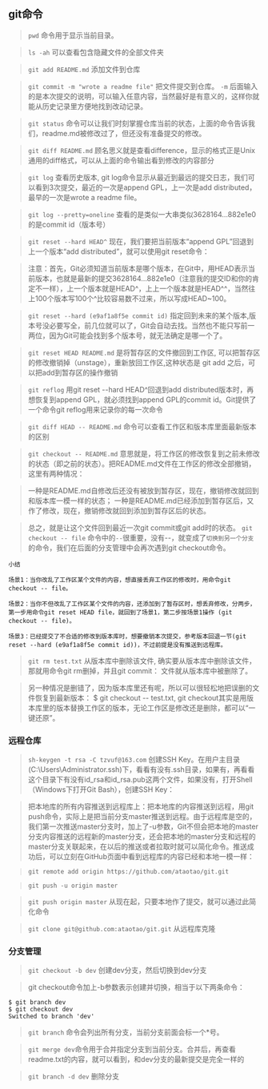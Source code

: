 
## git命令

> `pwd` 命令用于显示当前目录。

> `ls -ah` 可以查看包含隐藏文件的全部文件夹

> `git add README.md` 添加文件到仓库

> `git commit -m "wrote a readme file"` 把文件提交到仓库。 `-m` 后面输入的是本次提交的说明，可以输入任意内容，当然最好是有意义的，这样你就能从历史记录里方便地找到改动记录。

> `git status` 命令可以让我们时刻掌握仓库当前的状态，上面的命令告诉我们，readme.md被修改过了，但还没有准备提交的修改。

> `git diff README.md`  顾名思义就是查看difference，显示的格式正是Unix通用的diff格式，可以从上面的命令输出看到修改的内容部分

> `git log` 查看历史版本, git log命令显示从最近到最远的提交日志，我们可以看到3次提交，最近的一次是append GPL，上一次是add distributed，最早的一次是wrote a readme file。

> `git log --pretty=oneline` 查看的是类似一大串类似3628164...882e1e0的是commit id（版本号）

> `git reset --hard HEAD^`  现在，我们要把当前版本“append GPL”回退到上一个版本“add distributed”，就可以使用git reset命令：

> 注意：首先，Git必须知道当前版本是哪个版本，在Git中，用HEAD表示当前版本，也就是最新的提交3628164...882e1e0（注意我的提交ID和你的肯定不一样），上一个版本就是HEAD^，上上一个版本就是HEAD^^，当然往上100个版本写100个^比较容易数不过来，所以写成HEAD~100。

> `git reset --hard (e9af1a8f5e commit id)` 指定回到未来的某个版本,版本号没必要写全，前几位就可以了，Git会自动去找。当然也不能只写前一两位，因为Git可能会找到多个版本号，就无法确定是哪一个了。

> `git reset HEAD README.md` 是将暂存区的文件撤回到工作区, 可以把暂存区的修改撤销掉（unstage），重新放回工作区,这种状态是 git add 之后，可以把add到暂存区的操作撤销

> `git reflog` 用git reset --hard HEAD^回退到add distributed版本时，再想恢复到append GPL，就必须找到append GPL的commit id。Git提供了一个命令git reflog用来记录你的每一次命令

> `git diff HEAD -- README.md` 命令可以查看工作区和版本库里面最新版本的区别

> `git checkout -- README.md` 意思就是，将工作区的修改恢复到之前未修改的状态（即之前的状态）。把README.md文件在工作区的修改全部撤销，这里有两种情况：

> 一种是README.md自修改后还没有被放到暂存区，现在，撤销修改就回到和版本库一模一样的状态；  一种是README.md已经添加到暂存区后，又作了修改，现在，撤销修改就回到添加到暂存区后的状态。

> 总之，就是让这个文件回到最近一次git commit或git add时的状态。 `git checkout -- file` 命令中的`--`很重要，没有--，就变成了`切换到另一个分支`的命令，我们在后面的分支管理中会再次遇到git checkout命令。


```
小结

场景1：当你改乱了工作区某个文件的内容，想直接丢弃工作区的修改时，用命令git checkout -- file。

场景2：当你不但改乱了工作区某个文件的内容，还添加到了暂存区时，想丢弃修改，分两步，第一步用命令git reset HEAD file，就回到了场景1，第二步按场景1操作 (git checkout -- file)。

场景3：已经提交了不合适的修改到版本库时，想要撤销本次提交，参考版本回退一节(git reset --hard (e9af1a8f5e commit id))，不过前提是没有推送到远程库。
```


> `git rm test.txt`  从版本库中删除该文件, 确实要从版本库中删除该文件，那就用命令git rm删掉，并且git commit： 文件就从版本库中被删除了。

> 另一种情况是删错了，因为版本库里还有呢，所以可以很轻松地把误删的文件恢复到最新版本： $ git checkout -- test.txt, git checkout其实是用版本库里的版本替换工作区的版本，无论工作区是修改还是删除，都可以“一键还原”。


### 远程仓库

> `sh-keygen -t rsa -C tzvuf@163.com`  创建SSH Key。在用户主目录(C:\Users\Administrator\.ssh)下，看看有没有.ssh目录，如果有，再看看这个目录下有没有id_rsa和id_rsa.pub这两个文件，如果没有，打开Shell（Windows下打开Git Bash），创建SSH Key：

> 把本地库的所有内容推送到远程库上：把本地库的内容推送到远程，用git push命令，实际上是把当前分支master推送到远程。由于远程库是空的，我们第一次推送master分支时，加上了-u参数，Git不但会把本地的master分支内容推送的远程新的master分支，还会把本地的master分支和远程的master分支关联起来，在以后的推送或者拉取时就可以简化命令。推送成功后，可以立刻在GitHub页面中看到远程库的内容已经和本地一模一样：

> `git remote add origin https://github.com/ataotao/git.git`

> `git push -u origin master`

> `git push origin master` 从现在起，只要本地作了提交，就可以通过此简化命令

> `git clone git@github.com:ataotao/git.git`  从远程库克隆


### 分支管理

> `git checkout -b dev` 创建dev分支，然后切换到dev分支

> git checkout命令加上-b参数表示创建并切换，相当于以下两条命令：
```
$ git branch dev
$ git checkout dev
Switched to branch 'dev'
```
> `git branch` 命令会列出所有分支，当前分支前面会标一个*号。

> `git merge dev`命令用于合并指定分支到当前分支。合并后，再查看readme.txt的内容，就可以看到，和dev分支的最新提交是完全一样的

> `git branch -d dev` 删除分支

